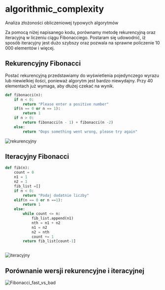 # algorithmic_complexity
Analiza złożoności obliczeniowej typowych algorytmów

Za pomocą niżej napisanego kodu, porównamy metodę rekurencyjną oraz iteracyjną w liczeniu ciągu Fibonacciego. Postaram się udowodnić, iż sposób iteracyjny jest dużo szybszy oraz pozwala na sprawne policzenie 10 000 elementów i więcej. 

## Rekurencyjny Fibonacci
Postać rekurencyjną przedstawiamy do wyświetlenia pojedynczego wyrazu lub niewielkiej ilości, ponieważ algorytm jest bardzo niewydajny. Przy 40 elementach już wymaga, aby dłużej czekać na wynik.

```py
def fibonacci(n):
    if n < 0:
        return "Please enter a positive number"
    if(n == 0 or n == 1):
        return 1
    if n > 0:
        return fibonacci(n - 1) + fibonacci(n -2)
    else:
        return "Oops something went wrong, please try again"
```
![rekurencyjny](https://user-images.githubusercontent.com/117033508/200169987-21ca0c89-9aa7-4ef8-adc5-1c589d05b7e2.png)


## Iteracyjny Fibonacci
```py
def fib(n):
    count = 0
    n1 = 1
    n2 = 1
    fib_list =[]
    if n < 0:
        return "Podaj dodatnie liczby"
    elif(n == 0 or n ==1):
        return 1
    else:
        while count <= n:
            fib_list.append(n1)
            nth = n1 + n2
            n1 = n2
            n2 = nth
            count += 1
        return fib_list[count-1]
        
 ```
![iteracyjny](https://user-images.githubusercontent.com/117033508/200169994-ec27e577-08d7-4e5f-be7b-6781853bad29.png)

## Porównanie wersji rekurencyjne i iteracyjnej
![Fibonacci_fast_vs_bad](https://user-images.githubusercontent.com/117033508/200170024-058c2f39-a9f9-4ddf-9619-0fb17b3e2608.png)


